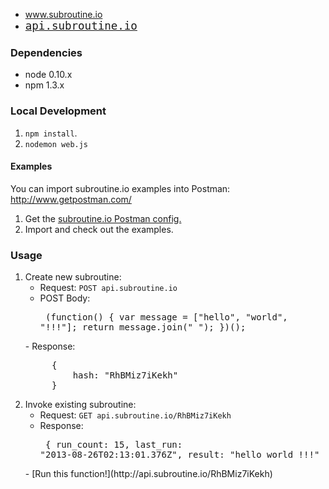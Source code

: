- <a style='font-size: 1.25em; font-family: Monaco, Monospace;' href='http://www.subroutine.io'>www.subroutine.io</a>
- <a style='font-size: 1.25em; font-family: Monaco, Monospace;'  href='http://api.subroutine.io'>api.subroutine.io</a>

### Dependencies ###
- node 0.10.x
- npm 1.3.x

### Local Development ###
1. `npm install`. 
2. `nodemon web.js`

#### Examples ####
You can import subroutine.io examples into Postman: http://www.getpostman.com/

1. Get the [subroutine.io Postman config.](https://www.getpostman.com/collections/ef6d0847f12cbb1ad3f3)
2. Import and check out the examples.

### Usage ###
1. Create new subroutine:
    - Request: `POST api.subroutine.io`
    - POST Body: <pre>
        (function() {
            var message = ["hello", "world", "!!!"];
            return message.join(" ");
        })();
    </pre>
    - Response: <pre>
        {
            hash: "RhBMiz7iKekh"
        }
</pre>

2. Invoke existing subroutine:
    - Request: `GET api.subroutine.io/RhBMiz7iKekh`
    - Response: <pre>
        {
            run_count: 15,
            last_run: "2013-08-26T02:13:01.376Z",
            result: "hello world !!!"
        }
    </pre>
    - [Run this function!](http://api.subroutine.io/RhBMiz7iKekh)

